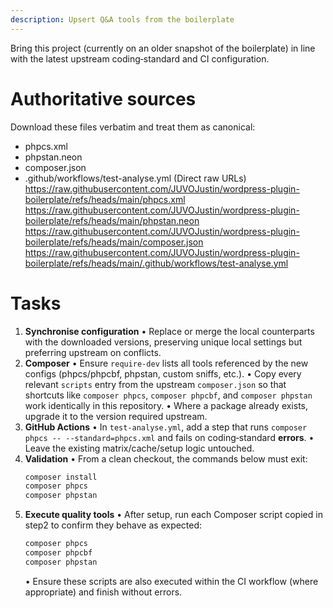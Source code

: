 ```yaml
---
description: Upsert Q&A tools from the boilerplate
---
```


Bring this project (currently on an older snapshot of the boilerplate) in line with the latest upstream coding‑standard and CI configuration.

# Authoritative sources
Download these files verbatim and treat them as canonical:
- phpcs.xml
- phpstan.neon
- composer.json
- .github/workflows/test-analyse.yml
  (Direct raw URLs)
  https://raw.githubusercontent.com/JUVOJustin/wordpress-plugin-boilerplate/refs/heads/main/phpcs.xml
  https://raw.githubusercontent.com/JUVOJustin/wordpress-plugin-boilerplate/refs/heads/main/phpstan.neon
  https://raw.githubusercontent.com/JUVOJustin/wordpress-plugin-boilerplate/refs/heads/main/composer.json
  https://raw.githubusercontent.com/JUVOJustin/wordpress-plugin-boilerplate/refs/heads/main/.github/workflows/test-analyse.yml

# Tasks
1. **Synchronise configuration**
   • Replace or merge the local counterparts with the downloaded versions, preserving unique local settings but preferring upstream on conflicts.
2. **Composer**
   • Ensure `require-dev` lists all tools referenced by the new configs (phpcs/phpcbf, phpstan, custom sniffs, etc.).
   • Copy every relevant `scripts` entry from the upstream `composer.json` so that shortcuts like `composer phpcs`, `composer phpcbf`, and `composer phpstan` work identically in this repository.
   • Where a package already exists, upgrade it to the version required upstream.
3. **GitHub Actions**
   • In `test-analyse.yml`, add a step that runs `composer phpcs -- --standard=phpcs.xml` and fails on coding‑standard **errors**.
   • Leave the existing matrix/cache/setup logic untouched.
4. **Validation**
   • From a clean checkout, the commands below must exit:
     ```bash
     composer install
     composer phpcs
     composer phpstan
     ```
5. **Execute quality tools**
   • After setup, run each Composer script copied in step2 to confirm they behave as expected:
     ```bash
     composer phpcs
     composer phpcbf
     composer phpstan
     ```
   • Ensure these scripts are also executed within the CI workflow (where appropriate) and finish without errors.                                                                                                              